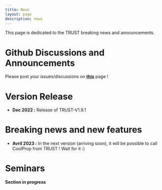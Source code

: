 ```yaml
---
title: News
layout: page
description: news
---
```


This page is dedicated to the TRUST breaking news and announcements. 

# Github Discussions and Announcements

Please post your issues/discussions on **[this](https://github.com/cea-trust-platform/trust-code/discussions)** page !

# Version Release

- **Dec 2022 :** Release of TRUST-V1.9.1

# Breaking news and new features 

- **Avril 2023 :** In the next version (arriving soon), it will be possible to call CoolProp from TRUST !
Wait for it :)

# Seminars

**Section in progress**